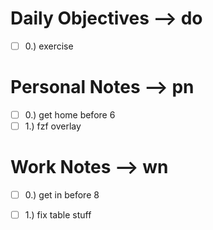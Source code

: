 # Daily Objectives --> do
- [ ] 0.) exercise

# Personal Notes --> pn
- [ ] 0.) get home before 6
- [ ] 1.) fzf overlay

# Work Notes --> wn
- [ ] 0.) get in before 8
- [ ] 1.) fix table stuff

